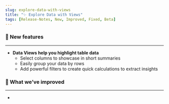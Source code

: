 ```yaml
---
slug: explore-data-with-views
title: "✨ Explore Data with Views"
tags: [Release-Notes, New, Improved, Fixed, Beta]
---
```




### 🌱 New features
---

* **Data Views help you highlight table data**
  * Select columns to showcase in short summaries
  * Easily group your data by rows
  * Add powerful filters to create quick calculations to extract insights

### 💪 What we’ve improved
---
* 
